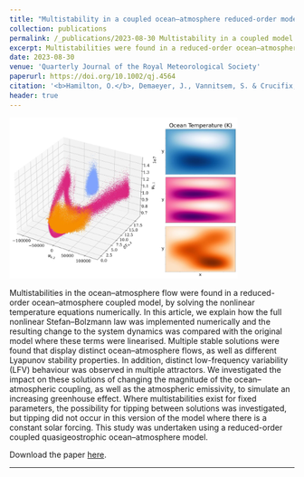 ```yaml
---
title: "Multistability in a coupled ocean–atmosphere reduced-order model: Nonlinear temperature equations"
collection: publications
permalink: /_publications/2023-08-30 Multistability in a coupled model
excerpt: Multistabilities were found in a reduced-order ocean–atmosphere coupled model, by solving the nonlinear temperature equations numerically.
date: 2023-08-30
venue: 'Quarterly Journal of the Royal Meteorological Society'
paperurl: https://doi.org/10.1002/qj.4564
citation: '<b>Hamilton, O.</b>, Demaeyer, J., Vannitsem, S. & Crucifix, M.(2023) Multistability in a coupled ocean–atmosphere reduced-order model: Nonlinear temperature equations. <i>Quarterly Journal of the Royal Meteorological Society</i>, 1–17.'
header: true
---
```


<img src="/images/publications/GraphicalAbstract.jpg" alt="Multi-stabilities" width="80%"/>

Multistabilities in the ocean–atmosphere flow were found in a reduced-order ocean–atmosphere coupled model, by solving the nonlinear temperature equations numerically. In this article, we explain how the full nonlinear Stefan–Bolzmann law was implemented numerically and the resulting change to the system dynamics was compared with the original model where these terms were linearised. Multiple stable solutions were found that display distinct ocean–atmosphere flows, as well as different Lyapunov stability properties. In addition, distinct low-frequency variability (LFV) behaviour was observed in multiple attractors. We investigated the impact on these solutions of changing the magnitude of the ocean–atmospheric coupling, as well as the atmospheric emissivity, to simulate an increasing greenhouse effect. Where multistabilities exist for fixed parameters, the possibility for tipping between solutions was investigated, but tipping did not occur in this version of the model where there is a constant solar forcing. This study was undertaken using a reduced-order coupled quasigeostrophic ocean–atmosphere model.

Download the paper [here](https://rmets.onlinelibrary.wiley.com/doi/epdf/10.1002/qj.4564).

---